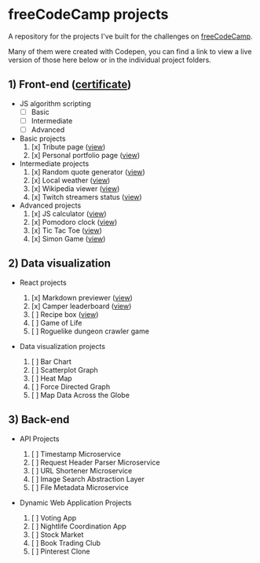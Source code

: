 # freeCodeCamp projects
A repository for the projects I've built for the challenges on [freeCodeCamp](https://www.freecodecamp.com).

Many of them were created with Codepen, you can find a link to view a live version of those here below or in the individual project folders.

## 1) Front-end ([certificate](https://www.freecodecamp.org/atomk/front-end-certification))
- JS algorithm scripting
    - [ ] Basic
    - [ ] Intermediate
    - [ ] Advanced
- Basic projects
    1. [x] Tribute page ([view](https://codepen.io/Atomk/pen/grdXjZ/left/))
    2. [x] Personal portfolio page ([view](https://codepen.io/Atomk/pen/dMqLer/left/))
- Intermediate projects
    1. [x] Random quote generator ([view](https://codepen.io/Atomk/pen/GqBwqg/left/))
    2. [x] Local weather ([view](https://codepen.io/Atomk/pen/NAoyGj/left/))
    3. [x] Wikipedia viewer ([view](https://codepen.io/Atomk/pen/jAJAxR/left/))
    4. [x] Twitch streamers status ([view](https://codepen.io/Atomk/pen/LkokxY/left/))
- Advanced projects
    1. [x] JS calculator ([view](https://codepen.io/Atomk/pen/WGbOrZ/left/))
    2. [x] Pomodoro clock ([view](https://codepen.io/Atomk/pen/gwpRyq/left/))
    3. [x] Tic Tac Toe ([view](https://codepen.io/Atomk/pen/vXGvWp/left/))
    4. [x] Simon Game ([view](https://codepen.io/Atomk/pen/kkkjRJ/left/))

## 2) Data visualization

- React projects
    1. [x] Markdown previewer ([view](https://codepen.io/Atomk/pen/QKAdkj/left/))
    2. [x] Camper leaderboard ([view](https://codepen.io/Atomk/pen/mAzOdo/left/))
    3. [ ] Recipe box ([view](https://codepen.io/Atomk/pen/vXbOkR/left/))
    4. [ ] Game of Life
    5. [ ] Roguelike dungeon crawler game

- Data visualization projects
    1. [ ] Bar Chart
    2. [ ] Scatterplot Graph
    3. [ ] Heat Map
    4. [ ] Force Directed Graph
    5. [ ] Map Data Across the Globe

## 3) Back-end

- API Projects
    1. [ ] Timestamp Microservice
    2. [ ] Request Header Parser Microservice
    3. [ ] URL Shortener Microservice
    4. [ ] Image Search Abstraction Layer
    5. [ ] File Metadata Microservice

- Dynamic Web Application Projects
    1. [ ] Voting App
    2. [ ] Nightlife Coordination App
    3. [ ] Stock Market
    4. [ ] Book Trading Club
    5. [ ] Pinterest Clone